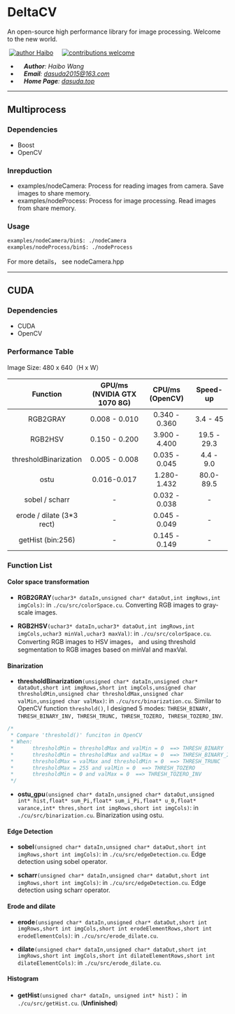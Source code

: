# DeltaCV
An open-source high performance library for image processing. Welcome to the new world.

&nbsp;[![author Haibo](https://img.shields.io/badge/author-Haibo%20Wong-blue.svg?style=flat)](https://github.com/DasudaRunner/Object-Tracking)&nbsp;&nbsp;&nbsp;&nbsp;
[![contributions welcome](https://img.shields.io/badge/contributions-welcome-brightgreen.svg?style=flat)](https://github.com/dwyl/esta/issues)<br>
- &emsp;***Author**: Haibo Wang*<br>
- &emsp;***Email**: dasuda2015@163.com*
- &emsp;***Home Page**: [dasuda.top](https://dasuda.top)*

---
## Multiprocess

### Dependencies

- Boost
- OpenCV

### Inrepduction
- examples/nodeCamera: Process for reading images from camera. Save images to share memory.
- examples/nodeProcess: Process for image processing. Read images from share memory.

### Usage
```bash
examples/nodeCamera/bin$: ./nodeCamera
examples/nodeProcess/bin$: ./nodeProcess
```
For more details， see nodeCamera.hpp

---
## CUDA

### Dependencies

- CUDA
- OpenCV

### Performance Table

Image Size: 480 x 640（H x W）

| Function | GPU/ms (NVIDIA GTX 1070 8G) | CPU/ms (OpenCV) | Speed-up |
|:-:|:-:|:-:|:-:|
|RGB2GRAY|0.008 - 0.010|0.340 - 0.360|3.4 - 45|
|RGB2HSV|0.150 - 0.200|3.900 - 4.400|19.5 - 29.3|
|thresholdBinarization|0.005 - 0.008|0.035 - 0.045|4.4 - 9.0|
|ostu|0.016-0.017|1.280-1.432|80.0-89.5|
|sobel / scharr|-|0.032 - 0.038|-|
|erode / dilate (3*3 rect)|-|0.045 - 0.049|-|
|getHist (bin:256)|-|0.145 - 0.149|-|

### Function List

#### Color space transformation

- **RGB2GRAY**`(uchar3* dataIn,unsigned char* dataOut,int imgRows,int imgCols)`: in `./cu/src/colorSpace.cu`. Converting RGB images to gray-scale images.

- **RGB2HSV**`(uchar3* dataIn,uchar3* dataOut,int imgRows,int imgCols,uchar3 minVal,uchar3 maxVal)`: in `./cu/src/colorSpace.cu`. Converting RGB images to HSV images， and using threshold segmentation to RGB images based on minVal and maxVal.

#### Binarization

- **thresholdBinarization**`(unsigned char* dataIn,unsigned char* dataOut,short int imgRows,short int imgCols,unsigned char thresholdMin,unsigned char thresholdMax,unsigned char valMin,unsigned char valMax)`: in `./cu/src/binarization.cu`. Similar to OpenCV function `threshold()`, I designed 5 modes: `THRESH_BINARY, THRESH_BINARY_INV, THRESH_TRUNC, THRESH_TOZERO, THRESH_TOZERO_INV`.

```cpp
/*
 * Compare 'threshold()' funciton in OpenCV
 * When:
 *      thresholdMin = thresholdMax and valMin = 0  ==> THRESH_BINARY
 *      thresholdMin = thresholdMax and valMax = 0  ==> THRESH_BINARY_INV
 *      thresholdMax = valMax and thresholdMin = 0  ==> THRESH_TRUNC
 *      thresholdMax = 255 and valMin = 0  ==> THRESH_TOZERO
 *      thresholdMin = 0 and valMax = 0  ==> THRESH_TOZERO_INV
 */
```

- **ostu_gpu**`(unsigned char* dataIn,unsigned char* dataOut,unsigned int* hist,float* sum_Pi,float* sum_i_Pi,float* u_0,float* varance,int* thres,short int imgRows,short int imgCols)`: in `./cu/src/binarization.cu`. Binarization using ostu.

#### Edge Detection

- **sobel**`(unsigned char* dataIn,unsigned char* dataOut,short int imgRows,short int imgCols)`: in `./cu/src/edgeDetection.cu`. Edge detection using sobel operator.

- **scharr**`(unsigned char* dataIn,unsigned char* dataOut,short int imgRows,short int imgCols)`: in `./cu/src/edgeDetection.cu`. Edge detection using scharr operator.

#### Erode and dilate

- **erode**`(unsigned char* dataIn,unsigned char* dataOut,short int imgRows,short int imgCols,short int erodeElementRows,short int erodeElementCols)`: in `./cu/src/erode_dilate.cu`. 

- **dilate**`(unsigned char* dataIn,unsigned char* dataOut,short int imgRows,short int imgCols,short int dilateElementRows,short int dilateElementCols)`: in `./cu/src/erode_dilate.cu`. 

#### Histogram

- **getHist**`(unsigned char* dataIn, unsigned int* hist)`： in `./cu/src/getHist.cu`. (**Unfinished**)
